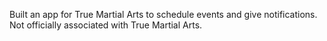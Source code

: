 Built an app for True Martial Arts to schedule events and give notifications. Not officially associated with True Martial Arts. 
